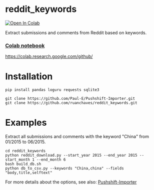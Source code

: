 # reddit_keywords

[![Open In Colab](https://colab.research.google.com/assets/colab-badge.svg)](colab_url) 

Extract submissions and comments from Reddit based on keywords. 

<h3> <a href="colab_url"> Colab notebook </a> </h3>

https://colab.research.google.com/github/

# Installation

```
pip install pandas loguru requests sqlite3

git clone https://github.com/Paul-E/Pushshift-Importer.git
git clone https://github.com/ruanchaves/reddit_keywords.git

```

# Examples

Extract all submissions and comments with the keyword "China" from 01/2015 to 06/2015.

```
cd reddit_keywords
python reddit_download.py --start_year 2015 --end_year 2015 --start_month 1 --end_month 6
bash build_db.sh
python db_to_csv.py --keywords "China,china" --fields "body,title,selftext"
```

For more details about the options, see also: [Pushshift-Importer](https://github.com/Paul-E/Pushshift-Importer)